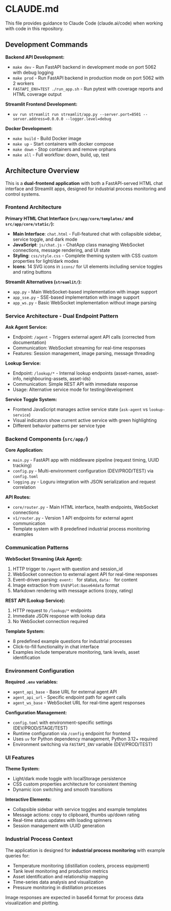 # CLAUDE.md

This file provides guidance to Claude Code (claude.ai/code) when working with code in this repository.

## Development Commands

**Backend API Development:**
- `make dev` - Run FastAPI backend in development mode on port 5062 with debug logging
- `make prod` - Run FastAPI backend in production mode on port 5062 with 2 workers
- `FASTAPI_ENV=TEST ./run_app.sh` - Run pytest with coverage reports and HTML coverage output

**Streamlit Frontend Development:**
- `uv run streamlit run streamlit/app.py --server.port=8501 --server.address=0.0.0.0 --logger.level=debug`

**Docker Development:**
- `make build` - Build Docker image
- `make up` - Start containers with docker compose
- `make down` - Stop containers and remove orphans
- `make all` - Full workflow: down, build, up, test

## Architecture Overview

This is a **dual-frontend application** with both a FastAPI-served HTML chat interface and Streamlit apps, designed for industrial process monitoring and control systems.

### Frontend Architecture

**Primary HTML Chat Interface (`src/app/core/templates/` and `src/app/core/static/`):**
- **Main Interface**: `chat.html` - Full-featured chat with collapsible sidebar, service toggle, and dark mode
- **JavaScript**: `js/chat.js` - ChatApp class managing WebSocket connections, message rendering, and UI state
- **Styling**: `css/style.css` - Complete theming system with CSS custom properties for light/dark modes
- **Icons**: 14 SVG icons in `icons/` for UI elements including service toggles and rating buttons

**Streamlit Alternatives (`streamlit/`):**
- `app.py` - Main WebSocket-based implementation with image support
- `app_sse.py` - SSE-based implementation with image support  
- `app_ws.py` - Basic WebSocket implementation without image parsing

### Service Architecture - Dual Endpoint Pattern

**Ask Agent Service:**
- Endpoint: `/agent` - Triggers external agent API calls (corrected from documentation)
- Communication: WebSocket streaming for real-time responses
- Features: Session management, image parsing, message threading

**Lookup Service:**
- Endpoint: `/lookup/*` - Internal lookup endpoints (asset-names, asset-info, neighbouring-assets, asset-ids)
- Communication: Simple REST API with immediate response
- Usage: Alternative service mode for testing/development

**Service Toggle System:**
- Frontend JavaScript manages active service state (`ask-agent` vs `lookup-service`)
- Visual indicators show current active service with green highlighting
- Different behavior patterns per service type

### Backend Components (`src/app/`)

**Core Application:**
- `main.py` - FastAPI app with middleware pipeline (request timing, UUID tracking)
- `config.py` - Multi-environment configuration (DEV/PROD/TEST) via `config.toml`
- `logging.py` - Loguru integration with JSON serialization and request correlation

**API Routes:**
- `core/router.py` - Main HTML interface, health endpoints, WebSocket connections
- `v1/router.py` - Version 1 API endpoints for external agent communication
- Template system with 8 predefined industrial process monitoring examples

### Communication Patterns

**WebSocket Streaming (Ask Agent):**
1. HTTP trigger to `/agent` with question and session_id
2. WebSocket connection to external agent API for real-time responses
3. Event-driven parsing: `event: ` for status, `data: ` for content
4. Image extraction from `$%$%Plot:base64data` format
5. Markdown rendering with message actions (copy, rating)

**REST API (Lookup Service):**
1. HTTP request to `/lookup/*` endpoints
2. Immediate JSON response with lookup data
3. No WebSocket connection required

**Template System:**
- 8 predefined example questions for industrial processes
- Click-to-fill functionality in chat interface
- Examples include temperature monitoring, tank levels, asset identification

### Environment Configuration

**Required `.env` variables:**
- `agent_api_base` - Base URL for external agent API
- `agent_api_url` - Specific endpoint path for agent calls
- `agent_ws_base` - WebSocket URL for real-time agent responses

**Configuration Management:**
- `config.toml` with environment-specific settings (DEV/PROD/STAGE/TEST)
- Runtime configuration via `/config` endpoint for frontend
- Uses `uv` for Python dependency management, Python 3.12+ required
- Environment switching via `FASTAPI_ENV` variable (DEV/PROD/TEST)

### UI Features

**Theme System:**
- Light/dark mode toggle with localStorage persistence
- CSS custom properties architecture for consistent theming
- Dynamic icon switching and smooth transitions

**Interactive Elements:**
- Collapsible sidebar with service toggles and example templates
- Message actions: copy to clipboard, thumbs up/down rating
- Real-time status updates with loading spinners
- Session management with UUID generation

### Industrial Process Context

The application is designed for **industrial process monitoring** with example queries for:
- Temperature monitoring (distillation coolers, process equipment)
- Tank level monitoring and production metrics
- Asset identification and relationship mapping
- Time-series data analysis and visualization
- Pressure monitoring in distillation processes

Image responses are expected in base64 format for process data visualization and plotting.